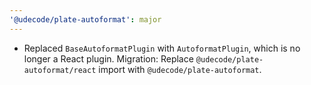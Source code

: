 ```yaml
---
'@udecode/plate-autoformat': major
---
```


- Replaced `BaseAutoformatPlugin` with `AutoformatPlugin`, which is no longer a React plugin. Migration: Replace `@udecode/plate-autoformat/react` import with `@udecode/plate-autoformat`.
